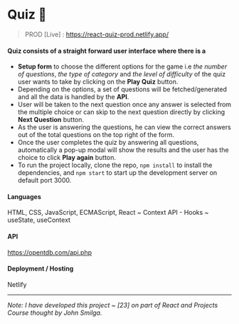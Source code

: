 # Quiz 🧠

> PROD [Live] : https://react-quiz-prod.netlify.app/

#### Quiz consists of a straight forward user interface where there is a
- **Setup form** to choose the different options for the game i.e *the number of questions*, *the type of category* and *the level of difficulty* of the quiz user wants to take by clicking on the **Play Quiz** button.
- Depending on the options, a set of questions will be fetched/generated and all the data is handled by the **API**.
- User will be taken to the next question once any answer is selected from the multiple choice or can skip to the next question directly by clicking **Next Question** button.
- As the user is answering the questions, he can view the correct answers out of the total questions on the top right of the form.
- Once the user completes the quiz by answering all questions, automatically a pop-up modal will show the results and the user has the choice to click **Play again** button.
- To run the project locally, clone the repo, `npm install` to install the dependencies, and `npm start` to start up the development server on default port 3000.

#### Languages

HTML, CSS, JavaScript, ECMAScript, React ~ Context API - Hooks ~ useState, useContext

#### API

https://opentdb.com/api.php

#### Deployment / Hosting

Netlify

---

_Note: I have developed this project ~ [23] on part of React and Projects Course thought by John Smilga._

